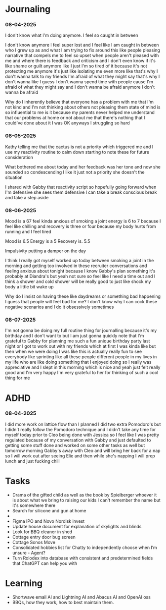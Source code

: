 # Journaling

### 08-04-2025

I don't know what I'm doing anymore. I feel so caught in between

I don't know anymore I feel super lost and I feel like I am caught in between who I grew up as and what I am trying to fix around this like people pleasing narrative that compels me to feel so upset when people aren't pleased with me and where there is feedback and criticism and I don't even know if it's like shame or guilt anymore like I just I'm so tired of it because it's not protecting me anymore it's just like isolating me even more like that's why I don't wanna talk to my friends I'm afraid of what they might say that's why I don't wanna like I guess I don't wanna spend time with people cause I'm afraid of what they might say and I don't wanna be afraid anymore I don't wanna be afraid

Why do I inherently believe that everyone has a problem with me that I'm not kind and I'm not thinking about others not pleasing them state of mind is so influential to me is it because my parents never helped me understand that our problems at home or not about me that there's nothing that I could've done about it I was OK anyways I struggling so hard

### 08-05-2025

Kathy telling me that the cactus is not a priority which triggered me and I use my reactivity routine to calm down starting to note these for future consideration

What bothered me about today and her feedback was her tone and now she sounded so condescending I like it just not a priority she doesn't the situation

I shared with Gabby that reactivity script so hopefully going forward when I'm defensive she sees them defensive I can take a break conscious break and take a step aside

### 08-06-2025

Mood is a 67 feel kinda anxious of smoking a joint energy is 6 to 7 because I feel like chilling and recovery is three or four because my body hurts from running and I feel tired

Mood is 6.5
Energy is a 5
Recovery is. 5.5

Impulsivity putting a damper on the day

I think I really got myself worked up today between smoking a joint in the morning and getting too involved in these recruiter conversations and feeling anxious about tonight because I know Gabby's plan something it's probably at Diandra's but yeah not sure so feel like I need a time out and I think a shower and cold shower will be really good to just like shock my body a little bit wake up

Why do I insist on having these like daydreams or something bad happening I guess that people will feel bad for me? I don't know why I can cock these negative scenarios and I do it obsessively sometimes

### 08-07-2025

I'm not gonna be doing my full routine thing for journalling because it's my birthday and I don't want to but I am just gonna quickly note that I'm grateful to Gabby for planning me such a fun unique birthday party last night or I got to work out with my friends which at first I was kinda like but then when we were doing I was like this is actually really fun to see everybody like sprinting like all these people different people in my lives in my life who are like doing something that I enjoyed doing so I really was appreciative and I slept in this morning which is nice and yeah just felt really good and I'm very happy I'm very grateful to her for thinking of such a cool thing for me

# ADHD

### 08-04-2025

I did more work on lattice flow than I planned I did two extra Pomodoro's but I didn't really follow the Pomodoro technique and I didn't take any time for myself today prior to Cleo being done with Jessica so I feel like I was pretty regulated because of my conversation with Gabby and just defaulted to getting some stuff done and worked on some other tasks as well but tomorrow morning Gabby's away with Cleo and will bring her back for a nap so I will work out after seeing Elie and then while she's napping I will prep lunch and just fucking chill

# Tasks

- Drama of the gifted child as well as the book by Spielberger whoever it is about what we bring to raising our kids I can't remember the name but it's somewhere there
- Search for silicone and gun at home 
- 
- Figma IPO and Novo Nordisk invest
- Update house document for explanation of skylights and blinds
- Look for BBQ cleaner in shed
- Cottage entry door bug screen
- Cottage Sonos Move
- Consolidated hobbies list for Chatty to independently choose when I’m unsure - Agent?
- Turn Rolodex into database with consistent and predetermined fields that ChatGPT can help you with
# Learning

- Shortwave email AI and Lightning AI and Abacus AI and OpenAI oss
- BBQs, how they work, how to best maintain them.